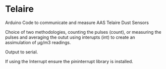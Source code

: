 # Telaire
Arduino Code to communicate and measure AAS Telaire Dust Sensors

Choice of two methodologies, counting the pulses (count), or measuring the pulses and averaging the
outut using interupts (int) to create an assimulation of µg/m3 readings.

Output to serial.

If using the Interrupt ensure the pininterrupt library is installed.
